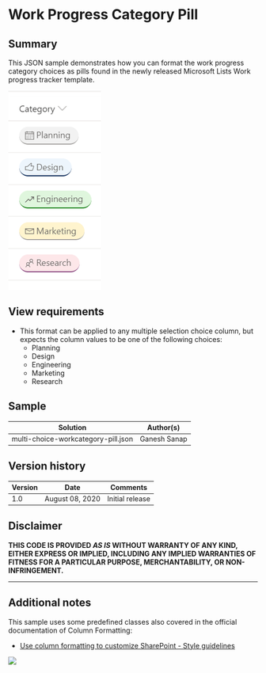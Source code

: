 # Work Progress Category Pill 

## Summary

This JSON sample demonstrates how you can format the work progress category choices as pills found in the newly released Microsoft Lists Work progress tracker template.

![screenshot of the sample](./screenshot.png)

## View requirements

* This format can be applied to any multiple selection choice column, but expects the column values to be one of the following choices:
  + Planning
  + Design
  + Engineering
  + Marketing
  + Research

## Sample

| Solution                      | Author(s)                                    |
|-------------------------------|----------------------------------------------|
| multi-choice-workcategory-pill.json | Ganesh Sanap |

## Version history

| Version | Date          | Comments        |
|---------|---------------|-----------------|
| 1.0     | August 08, 2020 | Initial release |

## Disclaimer

**THIS CODE IS PROVIDED *AS IS* WITHOUT WARRANTY OF ANY KIND, EITHER EXPRESS OR IMPLIED, INCLUDING ANY IMPLIED WARRANTIES OF FITNESS FOR A PARTICULAR PURPOSE, MERCHANTABILITY, OR NON-INFRINGEMENT.**

---

## Additional notes

This sample uses some predefined classes also covered in the official documentation of Column Formatting:

- [Use column formatting to customize SharePoint - Style guidelines](https://docs.microsoft.com/en-us/sharepoint/dev/declarative-customization/column-formatting#style-guidelines)

<img src="https://telemetry.sharepointpnp.com/sp-dev-list-formatting/column-samples/multi-choice-workcategory-pill" />
